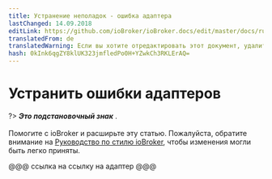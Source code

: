 ```yaml
---
title: Устранение неполадок - ошибка адаптера
lastChanged: 14.09.2018
editLink: https://github.com/ioBroker/ioBroker.docs/edit/master/docs/ru/trouble/adapter.md
translatedFrom: de
translatedWarning: Если вы хотите отредактировать этот документ, удалите поле «translationFrom», в противном случае этот документ будет снова автоматически переведен
hash: 0kInk6qgZY8klUK323jmfledPo0H+YZwkCh3RKLErAQ=
---
```

# Устранить ошибки адаптеров
?> ***Это подстановочный знак*** . <br><br> Помогите с ioBroker и расширьте эту статью. Пожалуйста, обратите внимание на [Руководство по стилю ioBroker](community/styleguidedoc), чтобы изменения могли быть легко приняты.

@@@ ссылка на ссылку на адаптер @@@